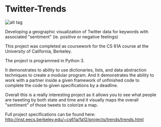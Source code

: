 Twitter-Trends
==============

![alt tag](https://raw.github.com/aaron-feldman/Twitter-Trends/blob/master/example_image.png)

Developing a geographic visualization of Twitter data for keywords with associated "sentiment" (ie. positive or negative feelings)

This project was completed as coursework for the CS 61A course at the University of California, Berkeley. 

The project is programmed in Python 3.

It demonstrates to ability to use dictionaries, lists, and data abstraction techniques to create a modular program. And it demonstrates the ability to work with a partner inside a given framework of unfinished code to complete the code to given specifications by a deadline. 

Overall this is a really interesting project as it allows you to see what people are tweeting by both state and time and it visually maps the overall "sentiment" of those tweets to colorize a map. 

Full project specifications can be found here: 
http://inst.eecs.berkeley.edu/~cs61a/fa12/projects/trends/trends.html
